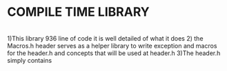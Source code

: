 # COMPILE TIME LIBRARY 
<br>
1)This library 936 line of code it is well detailed of what it does
2) the Macros.h header serves as a helper library to write exception and macros for the header.h 
and concepts that will be used at header.h
3)The header.h simply contains 
